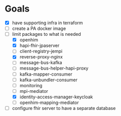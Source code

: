 # Goals
* [x] have supporting infra in terraform
* [ ] create a PA docker image
* [ ] limit packages to what is needed
  * [X] openhim
  * [X] hapi-fhir-jpaserver
  * [ ] client-registry-jempi
  * [X] reverse-proxy-nginx
  * [ ] message-bus-kafka
  * [ ] message-bus-helper-hapi-proxy
  * [ ] kafka-mapper-consumer
  * [ ] kafka-unbundler-consumer
  * [ ] monitoring
  * [ ] mpi-mediator
  * [X] identity-access-manager-keycloak
  * [ ] openhim-mapping-mediator
* [ ] configure fhir server to have a separate database